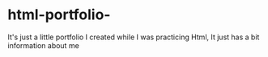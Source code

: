 # html-portfolio-
It's just a little portfolio I created while I was practicing Html, It just has a bit information about me 
